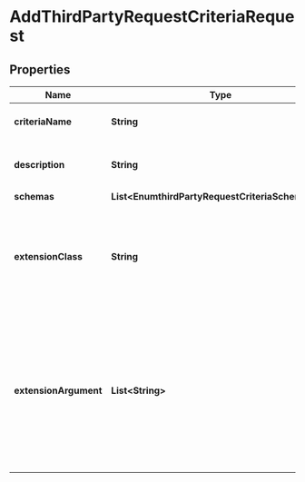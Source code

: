 

# AddThirdPartyRequestCriteriaRequest


## Properties

| Name | Type | Description | Notes |
|------------ | ------------- | ------------- | -------------|
|**criteriaName** | **String** | Name of the new Request Criteria |  |
|**description** | **String** | A description for this Request Criteria |  [optional] |
|**schemas** | **List&lt;EnumthirdPartyRequestCriteriaSchemaUrn&gt;** |  |  |
|**extensionClass** | **String** | The fully-qualified name of the Java class providing the logic for the Third Party Request Criteria. |  |
|**extensionArgument** | **List&lt;String&gt;** | The set of arguments used to customize the behavior for the Third Party Request Criteria. Each configuration property should be given in the form &#39;name&#x3D;value&#39;. |  [optional] |



